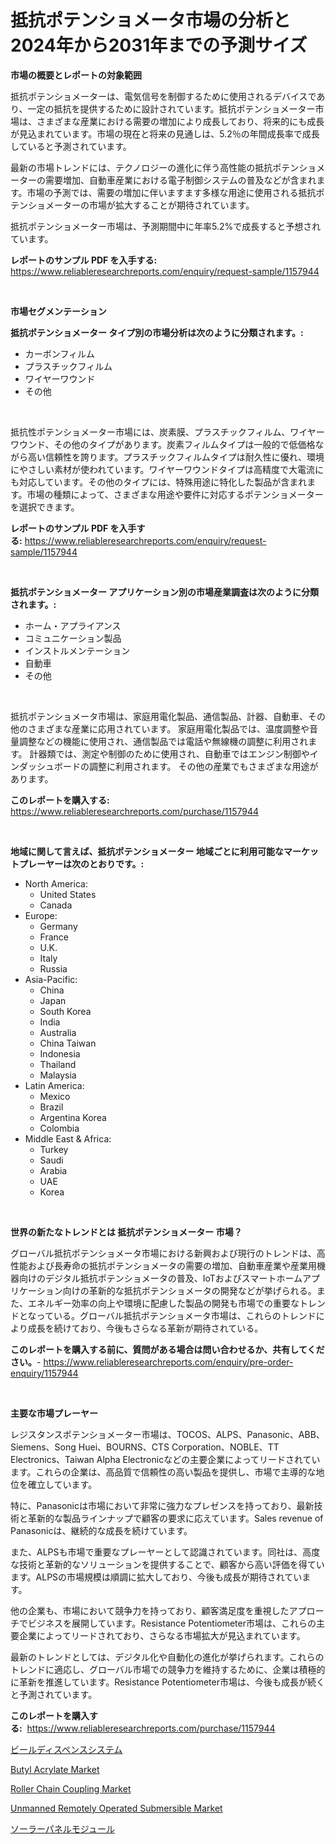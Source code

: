 <p><h1>抵抗ポテンショメータ市場の分析と2024年から2031年までの予測サイズ</h1></p><p><strong>市場の概要とレポートの対象範囲</strong></p>
<p><p>抵抗ポテンショメーターは、電気信号を制御するために使用されるデバイスであり、一定の抵抗を提供するために設計されています。抵抗ポテンショメーター市場は、さまざまな産業における需要の増加により成長しており、将来的にも成長が見込まれています。市場の現在と将来の見通しは、5.2％の年間成長率で成長していると予測されています。</p><p>最新の市場トレンドには、テクノロジーの進化に伴う高性能の抵抗ポテンショメーターの需要増加、自動車産業における電子制御システムの普及などが含まれます。市場の予測では、需要の増加に伴いますます多様な用途に使用される抵抗ポテンショメーターの市場が拡大することが期待されています。</p><p>抵抗ポテンショメーター市場は、予測期間中に年率5.2%で成長すると予想されています。</p></p>
<p><strong>レポートのサンプル PDF を入手する:</strong> <a href="https://www.reliableresearchreports.com/enquiry/request-sample/1157944">https://www.reliableresearchreports.com/enquiry/request-sample/1157944</a></p>
<p>&nbsp;</p>
<p><strong>市場セグメンテーション</strong></p>
<p><strong>抵抗ポテンショメーター タイプ別の市場分析は次のように分類されます。:</strong></p>
<p><ul><li>カーボンフィルム</li><li>プラスチックフィルム</li><li>ワイヤーワウンド</li><li>その他</li></ul></p>
<p>&nbsp;</p>
<p><p>抵抗性ポテンショメーター市場には、炭素膜、プラスチックフィルム、ワイヤーワウンド、その他のタイプがあります。炭素フィルムタイプは一般的で低価格ながら高い信頼性を誇ります。プラスチックフィルムタイプは耐久性に優れ、環境にやさしい素材が使われています。ワイヤーワウンドタイプは高精度で大電流にも対応しています。その他のタイプには、特殊用途に特化した製品が含まれます。市場の種類によって、さまざまな用途や要件に対応するポテンショメーターを選択できます。</p></p>
<p><strong>レポートのサンプル PDF を入手する:</strong>&nbsp;<a href="https://www.reliableresearchreports.com/enquiry/request-sample/1157944">https://www.reliableresearchreports.com/enquiry/request-sample/1157944</a></p>
<p>&nbsp;</p>
<p><strong> 抵抗ポテンショメーター アプリケーション別の市場産業調査は次のように分類されます。:</strong></p>
<p><ul><li>ホーム・アプライアンス</li><li>コミュニケーション製品</li><li>インストルメンテーション</li><li>自動車</li><li>その他</li></ul></p>
<p>&nbsp;</p>
<p><p>抵抗ポテンショメータ市場は、家庭用電化製品、通信製品、計器、自動車、その他のさまざまな産業に応用されています。 家庭用電化製品では、温度調整や音量調整などの機能に使用され、通信製品では電話や無線機の調整に利用されます。 計器類では、測定や制御のために使用され、自動車ではエンジン制御やインダッシュボードの調整に利用されます。 その他の産業でもさまざまな用途があります。</p></p>
<p><strong>このレポートを購入する:</strong>&nbsp; <a href="https://www.reliableresearchreports.com/purchase/1157944">https://www.reliableresearchreports.com/purchase/1157944</a></p>
<p>&nbsp;</p>
<p><strong>地域に関して言えば、抵抗ポテンショメーター 地域ごとに利用可能なマーケットプレーヤーは次のとおりです。:</strong></p>
<p><ul>
    <li>
        North America:
        <ul>
            <li>United States</li>
            <li>Canada</li>
        </ul>
    </li>
    <li>
        Europe:
        <ul>
            <li>Germany</li>
            <li>France</li>
            <li>U.K.</li>
            <li>Italy</li>
            <li>Russia</li>
        </ul>
    </li>
    <li>
        Asia-Pacific:
        <ul>
            <li>China</li>
            <li>Japan</li>
            <li>South Korea</li>
            <li>India</li>
            <li>Australia</li>
            <li>China Taiwan</li>
            <li>Indonesia</li>
            <li>Thailand</li>
            <li>Malaysia</li>
        </ul>
    </li>
    <li>
        Latin America:
        <ul>
            <li>Mexico</li>
            <li>Brazil</li>
            <li>Argentina Korea</li>
            <li>Colombia</li>
        </ul>
    </li>
    <li>
        Middle East & Africa:
        <ul>
            <li>Turkey</li>
            <li>Saudi</li>
            <li>Arabia</li>
            <li>UAE</li>
            <li>Korea</li>
        </ul>
    </li>
    </ul></p>
<p>&nbsp;</p>
<p><strong>世界の新たなトレンドとは 抵抗ポテンショメーター 市場？</strong></p>
<p><p>グローバル抵抗ポテンショメータ市場における新興および現行のトレンドは、高性能および長寿命の抵抗ポテンショメータの需要の増加、自動車産業や産業用機器向けのデジタル抵抗ポテンショメータの普及、IoTおよびスマートホームアプリケーション向けの革新的な抵抗ポテンショメータの開発などが挙げられる。また、エネルギー効率の向上や環境に配慮した製品の開発も市場での重要なトレンドとなっている。グローバル抵抗ポテンショメータ市場は、これらのトレンドにより成長を続けており、今後もさらなる革新が期待されている。</p></p>
<p><strong>このレポートを購入する前に、質問がある場合は問い合わせるか、共有してください。</strong>- <a href="https://www.reliableresearchreports.com/enquiry/pre-order-enquiry/1157944">https://www.reliableresearchreports.com/enquiry/pre-order-enquiry/1157944</a></p>
<p>&nbsp;</p>
<p><strong>主要な市場プレーヤー</strong></p>
<p><p>レジスタンスポテンショメーター市場は、TOCOS、ALPS、Panasonic、ABB、Siemens、Song Huei、BOURNS、CTS Corporation、NOBLE、TT Electronics、Taiwan Alpha Electronicなどの主要企業によってリードされています。これらの企業は、高品質で信頼性の高い製品を提供し、市場で主導的な地位を確立しています。</p><p>特に、Panasonicは市場において非常に強力なプレゼンスを持っており、最新技術と革新的な製品ラインナップで顧客の要求に応えています。Sales revenue of Panasonicは、継続的な成長を続けています。</p><p>また、ALPSも市場で重要なプレーヤーとして認識されています。同社は、高度な技術と革新的なソリューションを提供することで、顧客から高い評価を得ています。ALPSの市場規模は順調に拡大しており、今後も成長が期待されています。</p><p>他の企業も、市場において競争力を持っており、顧客満足度を重視したアプローチでビジネスを展開しています。Resistance Potentiometer市場は、これらの主要企業によってリードされており、さらなる市場拡大が見込まれています。</p><p>最新のトレンドとしては、デジタル化や自動化の進化が挙げられます。これらのトレンドに適応し、グローバル市場での競争力を維持するために、企業は積極的に革新を推進しています。Resistance Potentiometer市場は、今後も成長が続くと予測されています。</p></p>
<p><strong>このレポートを購入する:</strong>&nbsp;&nbsp;<a href="https://www.reliableresearchreports.com/purchase/1157944">https://www.reliableresearchreports.com/purchase/1157944</a></p>
<p><p><a href="https://github.com/zekaoe592392/Market-Research-Report-List-1/blob/main/7136449191051.md">ビールディスペンスシステム</a></p><p><a href="https://github.com/RickHolmes3/Market-Research-Report-List-3/blob/main/butyl-acrylate-market.md">Butyl Acrylate Market</a></p><p><a href="https://gamy-alyssum-396.notion.site/Global-Roller-Chain-Coupling-Market-by-Types-Applications-and-Major-Players-with-Regional-Growth--b817353568294a82999620f1f145fbe9">Roller Chain Coupling Market</a></p><p><a href="https://issuu.com/reportprime-2/docs/unmanned-remotely-operated-submersible-market-size">Unmanned Remotely Operated Submersible Market</a></p><p><a href="https://github.com/cnnriuez22368/Market-Research-Report-List-1/blob/main/3330662191052.md">ソーラーパネルモジュール</a></p></p>